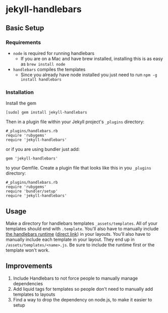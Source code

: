 # jekyll-handlebars

## Basic Setup

### Requirements

- `node` is required for running handlebars
    - If you are on a Mac and have brew installed, installing this is as easy as `brew install node`
- `handlebars` compiles the templates
    - Since you already have node installed you just need to run `npm -g install handlebars`

### Installation

Install the gem

    [sudo] gem install jekyll-handlebars

Then in a plugin file  within your Jekyll project's `_plugins` directory:

    #_plugins/handlebars.rb
    require 'rubygems'
    require 'jekyll-handlebars'

or if you are using bundler just add:

    gem 'jekyll-handlebars'

to your Gemfile. Create a plugin file that looks like this in you `_plugins` directory:

    #_plugins/handlebars.rb
    require 'rubygems'
    require 'bundler/setup'
    require 'jekyll-handlebars'

## Usage

Make a directory for handlebars templates `_assets/templates`. All of your templates should end
with `.template`. You'll also have to manually include [the handlebars runtime][1]
([direct link][2]) in your layouts. You'll also have to manually include each template in your
layout. They end up in `/assets/templates/<name>.js`. Be sure to include the runtime first or the
template won't work.

## Improvements

1. Include Handlebars to not force people to manually manage dependencies
2. Add liquid tags for templates so people don't need to manually add templates to layouts
3. Find a way to drop the dependency on node.js, to make it easier to setup

[1]:http://handlebarsjs.com
[2]:https://raw.github.com/wycats/handlebars.js/1.0.0/dist/handlebars.runtime.js
